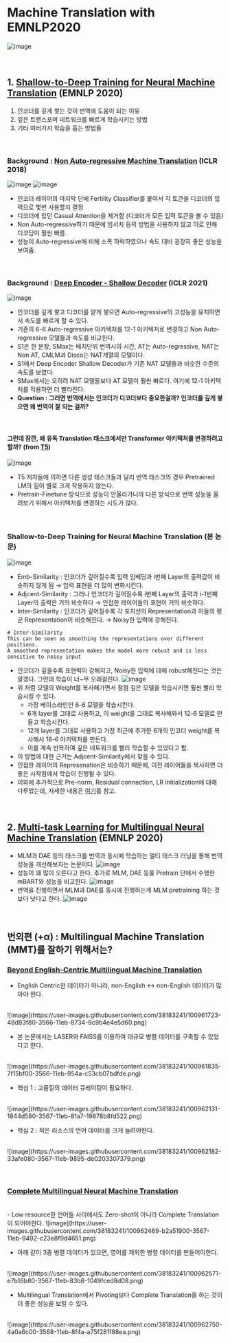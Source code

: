 # Machine Translation with EMNLP2020
![image](https://user-images.githubusercontent.com/38183241/100951475-f725ba00-3551-11eb-8d9d-c79d832bf33b.png)
<br><br><br>

## 1. [Shallow-to-Deep Training for Neural Machine Translation](https://arxiv.org/abs/2010.03737) (EMNLP 2020)
1. 인코더를 깊게 쌓는 것이 번역에 도움이 되는 이유
2. 깊은 트랜스포머 네트워크를 빠르게 학습시키는 방법
3. 기타 여러가지 학습을 돕는 방법들
<br><br><br>

### Background : [Non Auto-regressive Machine Translation](https://arxiv.org/abs/1711.02281) (ICLR 2018)
![image](https://user-images.githubusercontent.com/38183241/100951460-eecd7f00-3551-11eb-8e7d-07d4f0e97f2b.png)
![image](https://user-images.githubusercontent.com/38183241/100952560-1e7d8680-3554-11eb-9919-ae05ed79172c.png)
- 인코더 레이어의 마지막 단에 Fertility Classifier를 붙여서 각 토큰을 디코더의 입력으로 몇번 사용할지 결정
- 디코더에 있던 Casual Attention을 제거함 (디코더가 모든 입력 토큰을 볼 수 있음)
- Non Auto-regressive하기 때문에 빔서치 등의 방법을 사용하지 않고 이로 인해 디코딩이 훨씬 빠름.
- 성능이 Auto-regressive에 비해 소폭 하락하였으나 속도 대비 굉장히 좋은 성능을 보여줌.
<br><br><br>

### Background : [Deep Encoder - Shallow Decoder](https://arxiv.org/abs/2006.10369) (ICLR 2021)
![image](https://user-images.githubusercontent.com/38183241/100952321-b038c400-3553-11eb-85d1-9da7512a2ba5.png)
- 인코더를 깊게 쌓고 디코더를 얕게 쌓으면 Auto-regressive의 고성능을 유지하면서 속도를 빠르게 할 수 있다.
- 기존의 6-6 Auto-regressive 아키텍처를 12-1 아키텍처로 변경하고 Non Auto-regressive 모델들과 속도를 비교한다.
- S1은 한 문장, SMax는 배치단위 번역시의 시간, AT는 Auto-regressive, NAT는 Non AT, CMLM과 Disco는 NAT계열의 모델이다.
- S1에서 Deep Encoder Shallow Decoder가 기존 NAT 모델들과 비슷한 수준의 속도를 보였다.
- SMax에서는 오히려 NAT 모델들보다 AT 모델이 훨씬 빠르다. 여기에 12-1 아키텍처를 적용하면 더 빨라진다.
- **Question : 그러면 번역에서는 인코더가 디코더보다 중요한걸까? 인코더를 깊게 쌓으면 왜 번역이 잘 되는 걸까?**
<br><br><br>

#### 그런데 잠깐, 왜 유독 Translation 태스크에서만 Transformer 아키텍처를 변경하려고 할까? (from [T5](https://arxiv.org/abs/1910.10683))
![image](https://user-images.githubusercontent.com/38183241/100953463-f98a1300-3555-11eb-91a4-104c2d486e0d.png)
- T5 저자들에 의하면 다른 생성 태스크들과 달리 번역 태스크의 경우 Pretrained LM의 힘이 별로 크게 작용하지 않는다.
- Pretrain-Finetune 방식으로 성능이 안올라가니까 다른 방식으로 번역 성능을 올려보기 위해서 아키텍처를 변경하는 시도가 많다.
<br><br><br>

### Shallow-to-Deep Training for Neural Machine Translation (본 논문)
![image](https://user-images.githubusercontent.com/38183241/100953327-b7f96800-3555-11eb-80d2-77d34c18dac9.png)
- Emb-Similarity : 인코더가 깊어질수록 입력 임베딩과 i번째 Layer의 출력값이 비슷하지 않게 됨 → 입력 표현을 더 많이 변화시킨다.
- Adjcent-Similarity : 그러나 인코더가 깊어질수록 i번째 Layer의 출력과 i-1번째 Layer의 출력은 거의 비슷하다 → 인접한 레이어들의 표현이 거의 비슷하다.
- Inter-Similarity : 인코더가 깊어질수록 각 포지션의 Representation과 이들의 평균 Representation이 비슷해진다. → Noisy한 입력에 강해진다.
```
# Inter-Similarity
This can be seen as smoothing the representations over different positions. 
A smoothed representation makes the model more robust and is less sensitive to noisy input
```
- 인코더가 깊을수록 표현력이 강해지고, Noisy한 입력에 대해 robust해진다는 것은 알겠다. 그런데 학습이 너~무 오래걸린다.
![image](https://user-images.githubusercontent.com/38183241/100954490-fe4fc680-3557-11eb-8993-8a66c17fb73f.png)
- 위 처럼 모델의 Weight를 복사해가면서 점점 깊은 모델을 학습시키면 훨씬 빨리 학습시킬 수 있다.
  - 가장 베이스라인인 6-6 모델을 학습시킨다.
  - 6개 layer를 그대로 사용하고, 이 weight를 그대로 복사해와서 12-6 모델로 만들고 학습시킨다.
  - 12개 layer를 그대로 사용하고 가장 최근에 추가한 6개의 인코더 weight를 복사해서 18-6 아키텍처를 만든다.
  - 이를 계속 반복하여 깊은 네트워크를 빨리 학습할 수 있었다고 함.
- 이 방법에 대한 근거는 Adjcent-Similarity에서 찾을 수 있다. 
- 인접한 레이어의 Represenation은 비슷하기 때문에, 이전 레이어들을 복사하면 더 좋은 시작점에서 학습이 진행될 수 있다.
- 이외에 추가적으로 Pre-norm, Residual connection, LR initialization에 대해 다루었는데, 자세한 내용은 [여기](https://arxiv.org/pdf/2010.03737.pdf)를 참고.
<br><br><br>

## 2. [Multi-task Learning for Multilingual Neural Machine Translation](https://arxiv.org/abs/2010.02523) (EMNLP 2020)
- MLM과 DAE 등의 태스크를 번역과 동시에 학습하는 멀티 태스크 러닝을 통해 번역 성능을 개선해보자는 논문이다.
![image](https://user-images.githubusercontent.com/38183241/100960829-6d331c80-3564-11eb-8c95-0553a40616eb.png)
- 성능이 꽤 많이 오른다고 한다. 추가로 MLM, DAE 등울 Pretrain 단에서 수행한 mBART와 성능을 비교한다.
![image](https://user-images.githubusercontent.com/38183241/100961203-43c6c080-3565-11eb-8b4f-bf34086949df.png)
- 번역을 진행하면서 MLM과 DAE를 동시에 진행하는게 MLM pretraining 하는 것 보다 낫다고 한다.
![image](https://user-images.githubusercontent.com/38183241/100961301-74a6f580-3565-11eb-9181-cd6efc511778.png)
<br><br><br>

## 번외편 (+α) : Multilingual Machine Translation (MMT)를 잘하기 위해서는?
### [Beyond English-Centric Multilingual Machine Translation](https://arxiv.org/abs/2010.11125)
- English Centric한 데이터가 아니라, non-English ↔ non-English 데이터가 많아야 한다.
<br>
![image](https://user-images.githubusercontent.com/38183241/100961723-48d83f80-3566-11eb-8734-9c9b4e4e5d60.png)
<br>

- 본 논문에서는 LASER와 FAISS를 이용하여 대규모 병렬 데이터를 구축할 수 있었다고 한다.
<br>
![image](https://user-images.githubusercontent.com/38183241/100961835-7f15bf00-3566-11eb-954a-c53cb07bdfde.png)
<br>

- 핵심 1 : 고품질의 데이터 큐레이팅이 필요하다.
<br>
![image](https://user-images.githubusercontent.com/38183241/100962131-1844d580-3567-11eb-81a7-19878b8fd522.png)
<br>

- 핵심 2 : 적은 리소스의 언어 데이터를 크게 늘려야한다.
<br>
![image](https://user-images.githubusercontent.com/38183241/100962182-33afe080-3567-11eb-9895-de0203307379.png)
<br><br><br>

### [Complete Multilingual Neural Machine Translation](https://arxiv.org/abs/2010.10239)
<br>
- Low resource한 언어들 사이에서도 Zero-shot이 아니라 Complete Translation이 되어야한다.
![image](https://user-images.githubusercontent.com/38183241/100962469-b2a51900-3567-11eb-9492-c23e8f9d4651.png)
<br>

- 아래 같이 3중 병렬 데이터가 있으면, 영어를 제외한 병렬 데이터를 만들어야한다.
<br>
![image](https://user-images.githubusercontent.com/38183241/100962571-e7b16b80-3567-11eb-83b8-1049fced8d08.png)
<br>

- Multilingual Translation에서 Pivoting보다 Complete Translation을 하는 것이 더 좋은 성능을 보일 수 있다.
<br>
![image](https://user-images.githubusercontent.com/38183241/100962750-4a0a6c00-3568-11eb-8f4a-a75f281f88ea.png)

